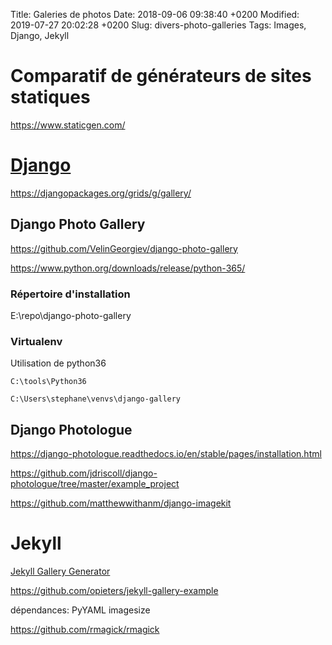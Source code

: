 Title:  Galeries de photos
Date:   2018-09-06 09:38:40 +0200
Modified: 2019-07-27 20:02:28 +0200
Slug: divers-photo-galleries
Tags: Images, Django, Jekyll


# Comparatif de générateurs de sites statiques

<https://www.staticgen.com/>

# [Django](../dev/django.html)

<https://djangopackages.org/grids/g/gallery/>

## Django Photo Gallery

<https://github.com/VelinGeorgiev/django-photo-gallery>

<https://www.python.org/downloads/release/python-365/>

### Répertoire d'installation

E:\repo\django-photo-gallery

### Virtualenv

Utilisation de python36

	C:\tools\Python36

	C:\Users\stephane\venvs\django-gallery


## Django Photologue

<https://django-photologue.readthedocs.io/en/stable/pages/installation.html>

<https://github.com/jdriscoll/django-photologue/tree/master/example_project>

<https://github.com/matthewwithanm/django-imagekit>

# Jekyll

[Jekyll Gallery Generator](https://github.com/ggreer/jekyll-gallery-generator)

<https://github.com/opieters/jekyll-gallery-example>

dépendances: PyYAML imagesize

<https://github.com/rmagick/rmagick>
